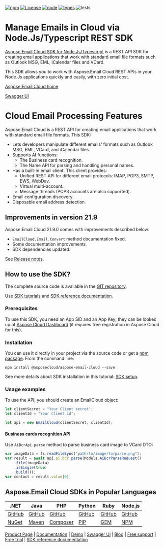 [![npm](https://img.shields.io/npm/v/@asposecloud/aspose-email-cloud)](https://www.npmjs.com/package/@asposecloud/aspose-email-cloud) [![License](https://img.shields.io/github/license/aspose-email-cloud/aspose-email-cloud-node)](https://www.npmjs.com/package/@asposecloud/aspose-email-cloud) [![node](https://img.shields.io/node/v/@asposecloud/aspose-email-cloud)](https://www.npmjs.com/package/@asposecloud/aspose-email-cloud)  [![types](https://img.shields.io/npm/types/@asposecloud/aspose-email-cloud)](https://www.npmjs.com/package/@asposecloud/aspose-email-cloud) ![tests](https://github.com/aspose-email-cloud/aspose-email-cloud-node/workflows/tests/badge.svg)

# Manage Emails in Cloud via Node.Js/Typescript REST SDK

[Aspose.Email Cloud SDK for Node.Js/Typescript](https://products.aspose.cloud/email/nodejs) is a REST API SDK for creating email applications that work with standard email file formats such as Outlook MSG, EML, iCalendar files and VCard.

This SDK allows you to work with Aspose.Email Cloud REST APIs in your Node.Js applications quickly and easily, with zero initial cost.

[Aspose.Email Cloud home](https://products.aspose.cloud/email/family)

[Swagger UI](https://apireference.aspose.cloud/email/)

# Cloud Email Processing Features
Aspose.Email Cloud is a REST API for creating email applications that work with standard email file formats. This SDK:
- Lets developers manipulate different emails' formats such as Outlook MSG, EML, VCard, and iCalendar files.
- Supports AI functions:
    - The Business card recognition.
    - The Name API for parsing and handling personal names.
- Has a built-in email client. This client provides:
    - Unified REST API for different email protocols: IMAP, POP3, SMTP, EWS, WebDav.
    - Virtual multi-account.
    - Message threads (POP3 accounts are also supported).
- Email configuration discovery.
- Disposable email address detection.

## Improvements in version 21.9

Aspose.Email Cloud 21.9.0 comes with improvements described below:

- `EmailCloud.Email.Convert` method documentation fixed.
- Some documentation improvements.
- SDK dependencies updated.

See [Release notes](https://docs.aspose.cloud/email/aspose-email-cloud-21-9-release-notes/).


## How to use the SDK?
The complete source code is available in the [GIT repository](https://github.com/aspose-email-cloud/aspose-email-cloud-node/tree/master/src).

Use [SDK tutorials](https://docs.aspose.cloud/email/sdk-tutorials/) and [SDK reference documentation](https://docs.aspose.cloud/email/reference-api/).

### Prerequisites
To use this SDK, you need an App SID and an App Key; they can be looked up at [Aspose Cloud Dashboard](https://dashboard.aspose.cloud/#/apps) (it requires free registration in Aspose Cloud for this).

### Installation
You can use it directly in your project via the source code or get a [npm package](https://www.npmjs.com/package/@asposecloud/aspose-email-cloud).
From the command line:

    npm install @asposecloud/aspose-email-cloud --save

See more details about SDK installation in this tutorial: [SDK setup](https://docs.aspose.cloud/email/sdk-setup/).

### Usage examples
To use the API, you should create an EmailCloud object:
```typescript
let clientSecret = "Your Client secret";
let clientId = "Your Client id";

let api = new EmailCloud(clientSecret, clientId);
```

#### Business cards recognition API

Use `AiBcrApi.parse` method to parse business card image to VCard DTO:

```typescript
var imageData = fs.readFileSync("path/to/image/to/parse.png");
var result = await api.ai.bcr.parse(Models.AiBcrParseRequest()
    .file(imageData)
    .isSingle(true)
    .build());
var contact = result.value[0];
```

## Aspose.Email Cloud SDKs in Popular Languages

| .NET | Java | PHP | Python | Ruby | Node.js |
|------|------|-----|--------|------|---------|
| [GitHub](https://github.com/aspose-email-cloud/aspose-email-cloud-dotnet) | [GitHub](https://github.com/aspose-email-cloud/aspose-email-cloud-java) | [GitHub](https://github.com/aspose-email-cloud/aspose-email-cloud-php) | [GitHub](https://github.com/aspose-email-cloud/aspose-email-cloud-python) | [GitHub](https://github.com/aspose-email-cloud/aspose-email-cloud-ruby)  | [GitHub](https://github.com/aspose-email-cloud/aspose-email-cloud-node) | [GitHub](https://github.com/aspose-email-cloud/aspose-email-cloud-android) | [GitHub](https://github.com/aspose-email-cloud/aspose-email-cloud-swift)|[GitHub](https://github.com/aspose-email-cloud/aspose-email-cloud-dart) |[GitHub](https://github.com/aspose-email-cloud/aspose-email-cloud-go) |
| [NuGet](https://www.nuget.org/packages/Aspose.Email-Cloud/) | [Maven](https://repository.aspose.cloud/webapp/#/artifacts/browse/tree/General/repo/com/aspose/aspose-email-cloud) | [Composer](https://packagist.org/packages/aspose/aspose-email-cloud) | [PIP](https://pypi.org/project/aspose.email-cloud/) | [GEM](https://rubygems.org/gems/aspose_email_cloud)  | [NPM](https://www.npmjs.com/package/@asposecloud/aspose-email-cloud) |

[Product Page](https://products.aspose.cloud/email/nodejs) | [Documentation](https://docs.aspose.cloud/email/) | [Demo](https://products.aspose.app/email/family) | [Swagger UI](https://apireference.aspose.cloud/email/) | [Blog](https://blog.aspose.cloud/category/email/) | [Free support](https://forum.aspose.cloud/c/email) | [Free trial](https://dashboard.aspose.cloud/#/apps) | [SDK reference documentation](https://docs.aspose.cloud/email/reference-api)